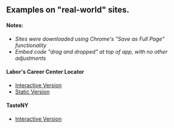 ## Examples on "real-world" sites. 

#### Notes:
 - _Sites were downloaded using Chrome's "Save as Full Page" functionality_
 - _Embed code "drag and dropped" at top of app, with no other adjustments_
 
#### Labor's Career Center Locator

 - [Interactive Version](http://nys-its.github.io/universal-navigation/demos/real-world-examples/index.html)
 - [Static Version](http://nys-its.github.io/universal-navigation/demos/real-world-examples/index-s.html)
 
#### TasteNY

 - [Interactive Version](http://nys-its.github.io/universal-navigation/demos/real-world-examples/tasteny.html)
 
 
